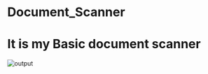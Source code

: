 # Document_Scanner
# It is my Basic document scanner
![output](https://github.com/2012035/Document_Scanner/assets/114689396/49be46ec-9bb8-422e-8e2f-63ff4eded573)

